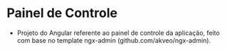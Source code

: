# Painel de Controle
* Projeto do Angular referente ao painel de controle da aplicação, feito com base no template ngx-admin (github.com/akveo/ngx-admin).
